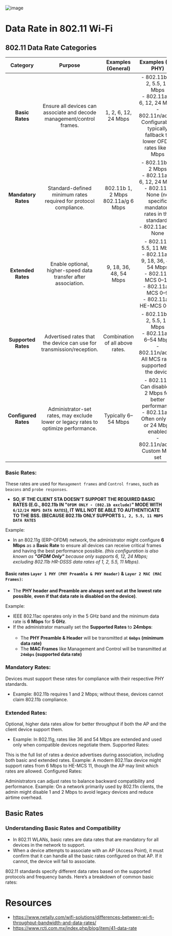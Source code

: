 









![image](https://github.com/user-attachments/assets/711ec53d-b5c1-4a2b-b222-de98cb0747da)





# Data Rate in 802.11 Wi-Fi




## 802.11 Data Rate Categories


|     **Category**     	|                                     **Purpose**                                     	|         **Examples (General)**        	|                                                               **Examples (Per PHY)**                                                              	|          **Configured by Admin?**          	|
|:--------------------:	|:-----------------------------------------------------------------------------------:	|:-------------------------------------:	|:-------------------------------------------------------------------------------------------------------------------------------------------------:	|:------------------------------------------:	|
| **Basic Rates**      	| Ensure all devices can associate and decode management/control frames.              	| 1, 2, 6, 12, 24 Mbps                  	| - 802.11b: 1, 2, 5.5, 11 Mbps<br>- 802.11a/g: 6, 12, 24 Mbps<br>- 802.11n/ac/ax: Configurable, typically fallback to lower OFDM rates like 6 Mbps 	| Yes                                        	|
| **Mandatory Rates**  	| Standard-defined minimum rates required for protocol compliance.                    	| 802.11b 1, 2 Mbps<br>802.11a/g 6 Mbps 	| - 802.11b: 1, 2 Mbps<br>- 802.11a/g: 6, 12, 24 Mbps<br>- 802.11n: None (no specific mandatory rates in the standard)<br>- 802.11ac/ax: None       	| No <br>(Defined by protocol standards)     	|
| **Extended Rates**   	| Enable optional, higher-speed data transfer after association.                      	| 9, 18, 36, 48, 54 Mbps                	| - 802.11b: 5.5, 11 Mbps<br>- 802.11a/g: 9, 18, 36, 48, 54 Mbps<br>- 802.11n: MCS 0–15<br>- 802.11ac: MCS 0–9<br>- 802.11ax: HE-MCS 0–11           	| Yes                                        	|
| **Supported Rates**  	| Advertised rates that the device can use for transmission/reception.                	| Combination of all above rates.       	| - 802.11b: 1, 2, 5.5, 11 Mbps<br>- 802.11a/g: 6–54 Mbps<br>- 802.11n/ac/ax: All MCS rates supported by the device                                 	| No <br>(Device-defined during association) 	|
| **Configured Rates** 	| Administrator-set rates, may exclude lower or legacy rates to optimize performance. 	| Typically 6–54 Mbps                   	| - 802.11b: Can disable 1, 2 Mbps for better performance<br>- 802.11a/g: Often only 12 or 24 Mbps enabled<br>- 802.11n/ac/ax: Custom MCS set       	| Yes                                        	|


### Basic Rates:

These rates are used for `Management frames` and `Control frames`, such as `beacons` and `probe responses`. 

- **SO, IF THE CLIENT STA DOESN'T SUPPORT THE REQUIRED BASIC RATES (E.G., 802.11b IN "`OFDM ONLY - (802.1b exclude)`" MODE WITH `6/12/24 MBPS DATA RATES`), IT WILL NOT BE ABLE TO AUTHENTICATE TO THE BSS. (BECAUSE 802.11b ONLY SUPPORTS `1, 2, 5.5, 11 MBPS DATA RATES`**

Example:

- In an 802.11g (ERP-OFDM) network, the administrator might configure **6 Mbps** as a **Basic Rate** to ensure all devices can receive critical frames and having the best performance possible. _(this configuration is also known as **"OFDM Only"** because only supports 6, 12, 24 Mbps; excluding 802.11b HR-DSSS data rates of 1, 2, 5.5, 11 Mbps)_.

#### Basic rates `Layer 1 PHY (PHY Preamble & PHY Header)` & `Layer 2 MAC (MAC Frames)`:

- The **PHY header and Preamble are always sent out at the lowest rate possible**, **even if that data rate is disabled on the device)**.

Example: 

- IEEE 802.11ac operates only in the 5 GHz band and the minimum data rate is **6 Mbps** for **5 GHz**.
- If the administrator manually set the **Supported Rates** to **24mbps**: <br><br>
    - The **PHY Preamble & Header** will be transmitted at **`6mbps` (minimum data rate)**
    - The **MAC Frames** like Management and Control will be transmitted at **`24mbps` (supported data rate)**


### Mandatory Rates:

Devices must support these rates for compliance with their respective PHY standards.

- Example: 802.11b requires 1 and 2 Mbps; without these, devices cannot claim 802.11b compliance.

### Extended Rates:

Optional, higher data rates allow for better throughput if both the AP and the client device support them.

- Example: In 802.11g, rates like 36 and 54 Mbps are extended and used only when compatible devices negotiate them.
Supported Rates:

This is the full list of rates a device advertises during association, including both basic and extended rates.
Example: A modern 802.11ax device might support rates from 6 Mbps to HE-MCS 11, though the AP may limit which rates are allowed.
Configured Rates:

Administrators can adjust rates to balance backward compatibility and performance.
Example: On a network primarily used by 802.11n clients, the admin might disable 1 and 2 Mbps to avoid legacy devices and reduce airtime overhead.


## Basic Rates

### Understanding Basic Rates and Compatibility

- In 802.11 WLANs, basic rates are data rates that are mandatory for all devices in the network to support. 
- When a device attempts to associate with an AP (Access Point), it must confirm that it can handle all the basic rates configured on that AP. If it cannot, the device will fail to associate.

802.11 standards specify different data rates based on the supported protocols and frequency bands. Here’s a breakdown of common basic rates:





# Resources

- https://www.netally.com/wifi-solutions/differences-between-wi-fi-throughput-bandwidth-and-data-rates/
- https://www.rcti.com.mx/index.php/blog/item/41-data-rate
